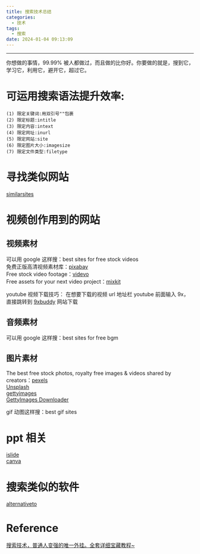 ```yaml
---
title: 搜索技术总结
categories:
  - 技术
tags:
  - 搜索
date: 2024-01-04 09:13:09
---
```


---

你想做的事情，99.99% 被人都做过，而且做的比你好。你要做的就是，搜到它，学习它，利用它，避开它，超过它。

# 可运用搜索语法提升效率:

    (1) 限定关键词:用双引号""包裹
    (2) 限定标题:intitle
    (3) 限定内容:intext
    (4) 限定网址:inurl
    (5) 限定网站:site
    (6) 限定图片大小:imagesize
    (7) 限定文件类型:filetype

# 寻找类似网站

[similarsites](https://www.similarsites.com/)

# 视频创作用到的网站

## 视频素材

<!-- more -->

可以用 google 这样搜：best sites for free stock videos  
免费正版高清视频素材库：[pixabay](https://pixabay.com/)  
Free stock video footage：[videvo](https://www.videvo.net/)  
Free assets for your next video project：[mixkit](https://mixkit.co/)

youtube 视频下载技巧：
在想要下载的视频 url 地址栏 youtube 前面输入 9x，直接跳转到 [9xbuddy](https://9xbuddy.in/) 网站下载

## 音频素材

可以用 google 这样搜：best sites for free bgm

## 图片素材

The best free stock photos, royalty free images & videos shared by creators：[pexels](https://www.pexels.com/)  
[Unsplash](https://unsplash.com/)  
[gettyimages](https://www.gettyimages.com/)  
[GettyImages Downloader](https://steptodown.com/getty-images-downloader/)  

gif 动图这样搜：best gif sites

# ppt 相关

[islide](https://www.islide.cc/)  
[canva](https://www.canva.com/)

# 搜索类似的软件

[alternativeto](https://alternativeto.net/)

# Reference

[搜索技术，普通人变强的唯一外挂。全套详细宝藏教程~](https://www.youtube.com/watch?v=tiN6T1LewmQ&t=2440s&ab_channel=%E6%AA%80%E4%B8%9C%E4%B8%9C%C2%B7Tango)
